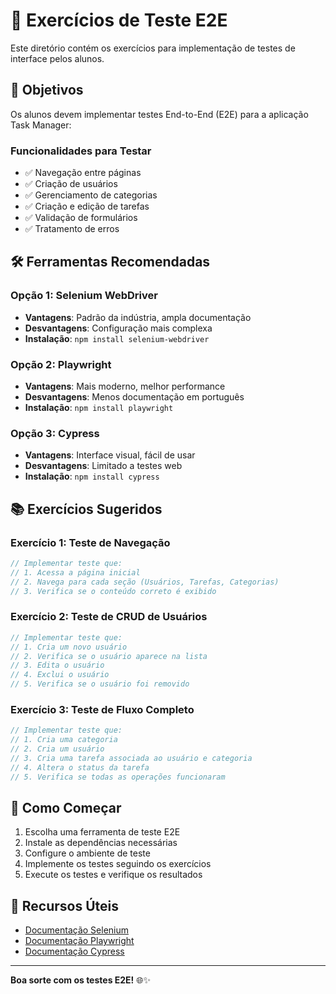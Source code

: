# 📝 Exercícios de Teste E2E

Este diretório contém os exercícios para implementação de testes de interface pelos alunos.

## 🎯 Objetivos

Os alunos devem implementar testes End-to-End (E2E) para a aplicação Task Manager:

### Funcionalidades para Testar
- ✅ Navegação entre páginas
- ✅ Criação de usuários
- ✅ Gerenciamento de categorias
- ✅ Criação e edição de tarefas
- ✅ Validação de formulários
- ✅ Tratamento de erros

## 🛠️ Ferramentas Recomendadas

### Opção 1: Selenium WebDriver
- **Vantagens**: Padrão da indústria, ampla documentação
- **Desvantagens**: Configuração mais complexa
- **Instalação**: `npm install selenium-webdriver`

### Opção 2: Playwright
- **Vantagens**: Mais moderno, melhor performance
- **Desvantagens**: Menos documentação em português
- **Instalação**: `npm install playwright`

### Opção 3: Cypress
- **Vantagens**: Interface visual, fácil de usar
- **Desvantagens**: Limitado a testes web
- **Instalação**: `npm install cypress`

## 📚 Exercícios Sugeridos

### Exercício 1: Teste de Navegação
```javascript
// Implementar teste que:
// 1. Acessa a página inicial
// 2. Navega para cada seção (Usuários, Tarefas, Categorias)
// 3. Verifica se o conteúdo correto é exibido
```

### Exercício 2: Teste de CRUD de Usuários
```javascript
// Implementar teste que:
// 1. Cria um novo usuário
// 2. Verifica se o usuário aparece na lista
// 3. Edita o usuário
// 4. Exclui o usuário
// 5. Verifica se o usuário foi removido
```

### Exercício 3: Teste de Fluxo Completo
```javascript
// Implementar teste que:
// 1. Cria uma categoria
// 2. Cria um usuário
// 3. Cria uma tarefa associada ao usuário e categoria
// 4. Altera o status da tarefa
// 5. Verifica se todas as operações funcionaram
```

## 🚀 Como Começar

1. Escolha uma ferramenta de teste E2E
2. Instale as dependências necessárias
3. Configure o ambiente de teste
4. Implemente os testes seguindo os exercícios
5. Execute os testes e verifique os resultados

## 📖 Recursos Úteis

- [Documentação Selenium](https://selenium-python.readthedocs.io/)
- [Documentação Playwright](https://playwright.dev/)
- [Documentação Cypress](https://docs.cypress.io/)

---

**Boa sorte com os testes E2E!** 🌐✨

